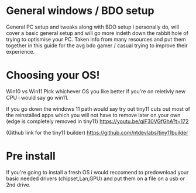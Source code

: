 # General windows / BDO setup
General PC setup and tweaks along with BDO setup i personally do, will cover a basic general setup and will go more indeth down the rabbit hole of trying to optismise your PC. 
Taken info from many resources and put them together in this guide for the avg bdo gamer / casual trying to improve their experience.

# Choosing your OS!
Win10 vs Win11
Pick whichever OS you like better if you're on reletivly new CPU i would say go win11.

If you go down the windows 11 path would say try out tiny11 cuts out most of the reinstalled apps which you will not have to remove later on your own (edge is completely removed in tiny11) https://youtu.be/qiF30VGfGhA?t=172

(Github link for the tiny11 builder) https://github.com/ntdevlabs/tiny11builder

# Pre install
If you're going to install a fresh OS i would reccomend to predownload your basic needed drivers (chipset,Lan,GPU) and put them on a file on a usb or 2nd drive.
